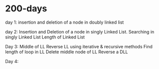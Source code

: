 # 200-days
day 1: insertion and deletion of a node in doubly linked list

day 2: Insertion and Deletion of a node in singly Linked List.
       Searching in singly Linked List
       Length of Linked List

Day 3: Middle of LL
       Reverse LL using iterative & recursive methods
       Find length of loop in LL
       Delete middle node of LL
       Reverse a DLL
       
Day 4:
